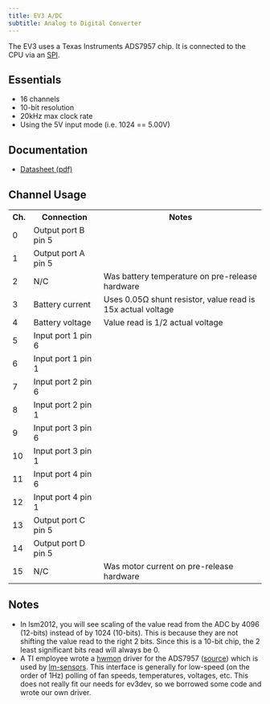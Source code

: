 ```yaml
---
title: EV3 A/DC
subtitle: Analog to Digital Converter
---
```


The EV3 uses a Texas Instruments ADS7957 chip. It is connected to the CPU via an
[SPI](../ev3-spi).

## Essentials

* 16 channels
* 10-bit resolution
* 20kHz max clock rate
* Using the 5V input mode (i.e. 1024 == 5.00V)

## Documentation

* [Datasheet (pdf)](http://www.ti.com/lit/ds/symlink/ads7957.pdf)

## Channel Usage

<table class="table table-striped table-bordered">
    <tr>
        <th>Ch.</th>
        <th>Connection</th>
        <th>Notes</th>
    </tr>
    <tr>
        <td>0</td>
        <td>Output port B pin 5</td>
        <td></td>
    </tr>
    <tr>
        <td>1</td>
        <td>Output port A pin 5</td>
        <td></td>
    </tr>
    <tr>
        <td>2</td>
        <td>N/C</td>
        <td>Was battery temperature on pre-release hardware</td>
    </tr>
    <tr>
        <td>3</td>
        <td>Battery current</td>
        <td>Uses 0.05&#8486; shunt resistor, value read is 15x actual voltage</td>
    </tr>
    <tr>
        <td>4</td>
        <td>Battery voltage</td>
        <td>Value read is 1/2 actual voltage</td>
    </tr>
    <tr>
        <td>5</td>
        <td>Input port 1 pin 6</td>
        <td></td>
    </tr>
    <tr>
        <td>6</td>
        <td>Input port 1 pin 1</td>
        <td></td>
    </tr>
    <tr>
        <td>7</td>
        <td>Input port 2 pin 6</td>
        <td></td>
    </tr>
    <tr>
        <td>8</td>
        <td>Input port 2 pin 1</td>
        <td></td>
    </tr>
    <tr>
        <td>9</td>
        <td>Input port 3 pin 6</td>
        <td></td>
    </tr>
    <tr>
        <td>10</td>
        <td>Input port 3 pin 1</td>
        <td></td>
    </tr>
    <tr>
        <td>11</td>
        <td>Input port 4 pin 6</td>
        <td></td>
    </tr>
    <tr>
        <td>12</td>
        <td>Input port 4 pin 1</td>
        <td></td>
    </tr>
    <tr>
        <td>13</td>
        <td>Output port C pin 5</td>
        <td></td>
    </tr>
    <tr>
        <td>14</td>
        <td>Output port D pin 5</td>
        <td></td>
    </tr>
    <tr>
        <td>15</td>
        <td>N/C</td>
        <td>Was motor current on pre-release hardware</td>
    </tr>
</table>

## Notes

* In lsm2012, you will see scaling of the value read from the ADC by 4096
  (12-bits) instead of by 1024 (10-bits). This is because they are not shifting
  the value read to the right 2 bits. Since this is a 10-bit chip, the 2 least
  significant bits read will always be 0.
* A TI employee wrote a [hwmon] driver for the ADS7957 ([source][ads79xx.c])
  which is used by [lm-sensors]. This interface is generally for low-speed
  (on the order of 1Hz) polling of fan speeds, temperatures, voltages, etc.
  This does not really fit our needs for ev3dev, so we borrowed some code and
  wrote our own driver.

[hwmon]: https://www.kernel.org/doc/Documentation/hwmon/
[ads79xx.c]: https://github.com/ev3dev/ev3-kernel/blob/ea696f7f9f757e6af613dcdc523dd1ce72e7c7d1/drivers/hwmon/ads79xx.c
[lm-sensors]: https://wiki.archlinux.org/index.php/Lm_sensors
